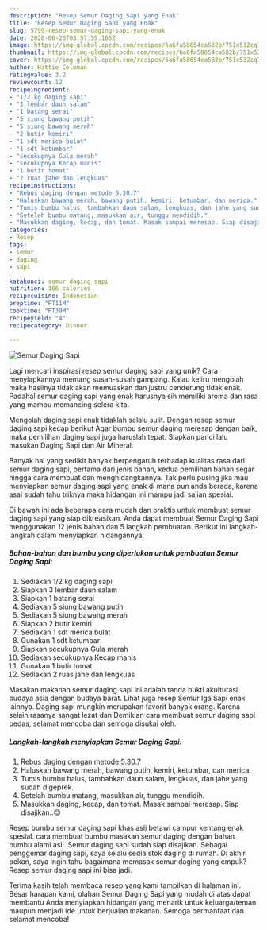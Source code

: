 ```yaml
---
description: "Resep Semur Daging Sapi yang Enak"
title: "Resep Semur Daging Sapi yang Enak"
slug: 5799-resep-semur-daging-sapi-yang-enak
date: 2020-06-26T03:57:59.165Z
image: https://img-global.cpcdn.com/recipes/6a6fa58654ca582b/751x532cq70/semur-daging-sapi-foto-resep-utama.jpg
thumbnail: https://img-global.cpcdn.com/recipes/6a6fa58654ca582b/751x532cq70/semur-daging-sapi-foto-resep-utama.jpg
cover: https://img-global.cpcdn.com/recipes/6a6fa58654ca582b/751x532cq70/semur-daging-sapi-foto-resep-utama.jpg
author: Hattie Coleman
ratingvalue: 3.2
reviewcount: 12
recipeingredient:
- "1/2 kg daging sapi"
- "3 lembar daun salam"
- "1 batang serai"
- "5 siung bawang putih"
- "5 siung bawang merah"
- "2 butir kemiri"
- "1 sdt merica bulat"
- "1 sdt ketumbar"
- "secukupnya Gula merah"
- "secukupnya Kecap manis"
- "1 butir tomat"
- "2 ruas jahe dan lengkuas"
recipeinstructions:
- "Rebus daging dengan metode 5.30.7"
- "Haluskan bawang merah, bawang putih, kemiri, ketumbar, dan merica."
- "Tumis bumbu halus, tambahkan daun salam, lengkuas, dan jahe yang sudah digeprek."
- "Setelah bumbu matang, masukkan air, tunggu mendidih."
- "Masukkan daging, kecap, dan tomat. Masak sampai meresap. Siap disajikan..😊"
categories:
- Resep
tags:
- semur
- daging
- sapi

katakunci: semur daging sapi 
nutrition: 166 calories
recipecuisine: Indonesian
preptime: "PT11M"
cooktime: "PT39M"
recipeyield: "4"
recipecategory: Dinner

---
```



![Semur Daging Sapi](https://img-global.cpcdn.com/recipes/6a6fa58654ca582b/751x532cq70/semur-daging-sapi-foto-resep-utama.jpg)

Lagi mencari inspirasi resep semur daging sapi yang unik? Cara menyiapkannya memang susah-susah gampang. Kalau keliru mengolah maka hasilnya tidak akan memuaskan dan justru cenderung tidak enak. Padahal semur daging sapi yang enak harusnya sih memiliki aroma dan rasa yang mampu memancing selera kita.

Mengolah daging sapi enak tidaklah selalu sulit. Dengan resep semur daging sapi kecap berikut Agar bumbu semur daging meresap dengan baik, maka pemilihan daging sapi juga haruslah tepat. Siapkan panci lalu masukan Daging Sapi dan Air Mineral.

Banyak hal yang sedikit banyak berpengaruh terhadap kualitas rasa dari semur daging sapi, pertama dari jenis bahan, kedua pemilihan bahan segar hingga cara membuat dan menghidangkannya. Tak perlu pusing jika mau menyiapkan semur daging sapi yang enak di mana pun anda berada, karena asal sudah tahu triknya maka hidangan ini mampu jadi sajian spesial.


Di bawah ini ada beberapa cara mudah dan praktis untuk membuat semur daging sapi yang siap dikreasikan. Anda dapat membuat Semur Daging Sapi menggunakan 12 jenis bahan dan 5 langkah pembuatan. Berikut ini langkah-langkah dalam menyiapkan hidangannya.

<!--inarticleads1-->

##### Bahan-bahan dan bumbu yang diperlukan untuk pembuatan Semur Daging Sapi:

1. Sediakan 1/2 kg daging sapi
1. Siapkan 3 lembar daun salam
1. Siapkan 1 batang serai
1. Sediakan 5 siung bawang putih
1. Sediakan 5 siung bawang merah
1. Siapkan 2 butir kemiri
1. Sediakan 1 sdt merica bulat
1. Gunakan 1 sdt ketumbar
1. Siapkan secukupnya Gula merah
1. Sediakan secukupnya Kecap manis
1. Gunakan 1 butir tomat
1. Sediakan 2 ruas jahe dan lengkuas


Masakan makanan semur daging sapi ini adalah tanda bukti akulturasi budaya asia dengan budaya barat. Lihat juga resep Semur Iga Sapi enak lainnya. Daging sapi mungkin merupakan favorit banyak orang. Karena selain rasanya sangat lezat dan Demikian cara membuat semur daging sapi pedas, selamat mencoba dan semoga disukai oleh. 

<!--inarticleads2-->

##### Langkah-langkah menyiapkan Semur Daging Sapi:

1. Rebus daging dengan metode 5.30.7
1. Haluskan bawang merah, bawang putih, kemiri, ketumbar, dan merica.
1. Tumis bumbu halus, tambahkan daun salam, lengkuas, dan jahe yang sudah digeprek.
1. Setelah bumbu matang, masukkan air, tunggu mendidih.
1. Masukkan daging, kecap, dan tomat. Masak sampai meresap. Siap disajikan..😊


Resep bumbu semur daging sapi khas asli betawi campur kentang enak spesial. cara membuat bumbu masakan semur daging dengan bahan bumbu alami asli. Semur daging sapi sudah siap disajikan. Sebagai penggemar daging sapi, saya selalu sedia stok daging di rumah. Di akhir pekan, saya Ingin tahu bagaimana memasak semur daging yang empuk? Resep semur daging sapi ini bisa jadi. 

Terima kasih telah membaca resep yang kami tampilkan di halaman ini. Besar harapan kami, olahan Semur Daging Sapi yang mudah di atas dapat membantu Anda menyiapkan hidangan yang menarik untuk keluarga/teman maupun menjadi ide untuk berjualan makanan. Semoga bermanfaat dan selamat mencoba!
